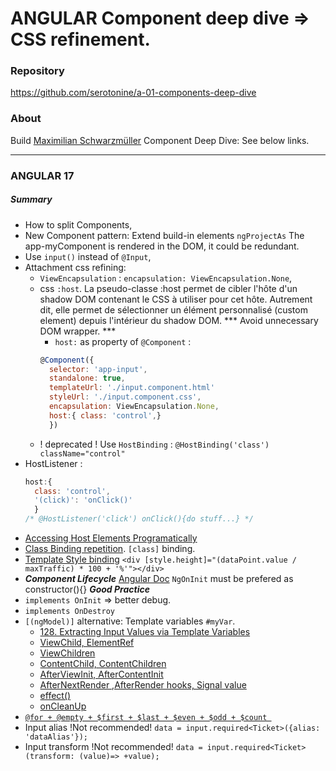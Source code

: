 # ANGULAR Component deep dive => CSS refinement.
### Repository
https://github.com/serotonine/a-01-components-deep-dive


### About
Build [Maximilian Schwarzmüller](https://www.udemy.com/user/maximilian-schwarzmuller) Component Deep Dive: See below links.

***

### ANGULAR 17 
##### Summary
- How to split Components,
- New Component pattern: Extend build-in elements `ngProjectAs`
The app-myComponent is rendered in the DOM, it could be redundant.
- Use `input()` instead of `@Input`,
- Attachment css refining: 
  - `ViewEncapsulation` : `encapsulation: ViewEncapsulation.None`,
  - css `:host`. La pseudo-classe :host permet de cibler l'hôte d'un shadow DOM contenant le CSS à utiliser pour cet hôte. Autrement dit, elle permet de sélectionner un élément personnalisé (custom element) depuis l'intérieur du shadow DOM. *** Avoid unnecessary DOM wrapper. ***
    - `host:` as property of `@Component` : 
    ```js
    @Component({ 
      selector: 'app-input',
      standalone: true,
      templateUrl: './input.component.html'
      styleUrl: './input.component.css',
      encapsulation: ViewEncapsulation.None,
      host:{ class: 'control',}
      })
    ```
  - ! deprecated ! Use `HostBinding` : `@HostBinding('class') className="control"`
- HostListener : 
  ```js
  host:{
    class: 'control',
    '(click)': 'onClick()'
    }
  /* @HostListener('click') onClick(){do stuff...} */
  ```
- [Accessing Host Elements Programatically](https://www.udemy.com/course/the-complete-guide-to-angular-2/learn/lecture/44115640)
- [Class Binding repetition](https://www.udemy.com/course/the-complete-guide-to-angular-2/learn/lecture/44115648).
`[class]` binding.
- [Template Style binding](https://www.udemy.com/course/the-complete-guide-to-angular-2/learn/lecture/44115650)
`<div [style.height]="(dataPoint.value / maxTraffic) * 100 + '%'"></div>`
- ***Component Lifecycle***
[Angular Doc](https://angular.dev/guide/components/lifecycle)
`NgOnInit` must be prefered as constructor(){} ***Good Practice***
- `implements OnInit` => better debug.
- `implements OnDestroy`
- `[(ngModel)]` alternative: Template variables `#myVar`.
  - [128. Extracting Input Values via Template Variables](https://www.udemy.com/course/the-complete-guide-to-angular-2/learn/lecture/44115704#questions/22068585)
  - [ViewChild, ElementRef](https://www.udemy.com/course/the-complete-guide-to-angular-2/learn/lecture/44115716)
  - [ViewChildren](https://www.udemy.com/course/the-complete-guide-to-angular-2/learn/lecture/44115718)
  - [ContentChild, ContentChildren](https://www.udemy.com/course/the-complete-guide-to-angular-2/learn/lecture/44115738)
  - [AfterViewInit, AfterContentInit](https://www.udemy.com/course/the-complete-guide-to-angular-2/learn/lecture/44115756)
  - [AfterNextRender ,AfterRender hooks, Signal value](https://www.udemy.com/course/the-complete-guide-to-angular-2/learn/lecture/44115766)
  - [ effect()](https://www.udemy.com/course/the-complete-guide-to-angular-2/learn/lecture/44115772)
  - [ onCleanUp](https://www.udemy.com/course/the-complete-guide-to-angular-2/learn/lecture/44127674)
- [`@for + @empty + $first + $last + $even + $odd + $count `](https://www.udemy.com/course/the-complete-guide-to-angular-2/learn/lecture/44115798)
- Input alias !Not recommended! `data = input.required<Ticket>({alias: 'dataAlias'});`
- Input transform !Not recommended! `data = input.required<Ticket>(transform: (value)=> +value);`
